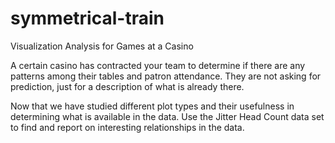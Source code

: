 # symmetrical-train
Visualization Analysis for Games at a Casino

A certain casino has contracted your team to determine if there are any patterns among their tables and patron attendance. They are not asking for prediction, just for a description of what is already there.

Now that we have studied different plot types and their usefulness in determining what is available in the data. Use the Jitter Head Count data set to find and report on interesting relationships in the data.
